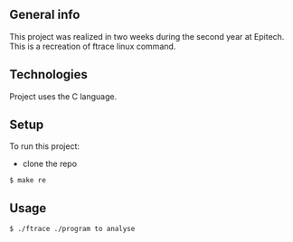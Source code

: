 ## General info
This project was realized in two weeks during the second year at Epitech.
This is a recreation of ftrace linux command.
	
## Technologies
Project uses the C language.
	
## Setup
To run this project:
- clone the repo
```
$ make re
```

## Usage

```
$ ./ftrace ./program to analyse
```
